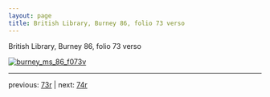 ```yaml
---
layout: page
title: British Library, Burney 86, folio 73 verso
---
```


British Library, Burney 86, folio 73 verso

[![burney_ms_86_f073v](http://www.homermultitext.org/iipsrv?IIIF=/project/homer/pyramidal/deepzoom/bl/burney86imgs/v1/burney_ms_86_f073v.tif/full/800,/0/default.jpg)](http://www.homermultitext.org/ict2/?urn=urn:cite2:bl:burney86imgs.v1:burney_ms_86_f073v) 

---

previous:  [73r](../73r/) | next: [74r](../74r/)
